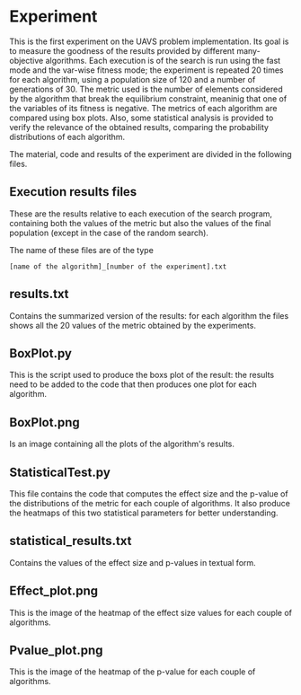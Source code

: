 # Experiment

This is the first experiment on the UAVS problem implementation. Its goal is to measure the goodness of the results provided by different many-objective algorithms. 
Each execution is of the search is run using the fast mode and the var-wise fitness mode; the experiment is repeated 20 times for each algorithm, using a population size of 120 and a number of generations of 30. The metric used is the number of elements considered by the algorithm that break the equilibrium constraint, meaninig that one of the variables of its fitness is negative.
The metrics of each algorithm are compared using box plots.
Also, some statistical analysis is provided to verify the relevance of the obtained results, comparing the probability distributions of each algorithm.

The material, code and results of the experiment are divided in the following files.

## Execution results files

These are the results relative to each execution of the search program, containing both the values of the metric but also the values of the final population (except in the case of the random search).

The name of these files are of the type
```
[name of the algorithm]_[number of the experiment].txt
```
## results.txt

Contains the summarized version of the results: for each algorithm the files shows all the 20 values of the metric obtained by the experiments.

## BoxPlot.py

This is the script used to produce the boxs plot of the result: the results need to be added to the code that then produces one plot for each algorithm.

## BoxPlot.png

Is an image containing all the plots of the algorithm's results.

## StatisticalTest.py

This file contains the code that computes the effect size and the p-value of the distributions of the metric for each couple of algorithms. It also produce the heatmaps of this two statistical parameters for better understanding.

## statistical_results.txt

Contains the values of the effect size and p-values in textual form.

## Effect_plot.png

This is the image of the heatmap of the effect size values for each couple of algorithms.

## Pvalue_plot.png

This is the image of the heatmap of the p-value for each couple of algorithms.